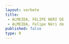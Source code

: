 ```yaml
---
layout: verbete
title:
 - ALMEIDA, FELIPE NERI DE
 - ALMEIDA, Felipe Néri de
published: false
type: R
---
```


